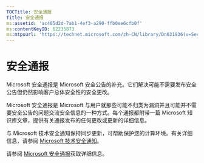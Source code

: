 ```yaml
---
TOCTitle: 安全通报
Title: 安全通报
ms:assetid: 'ac405d2d-7ab1-4ef3-a290-ffb0ee6cfb0f'
ms:contentKeyID: 62235873
ms:mtpsurl: 'https://technet.microsoft.com/zh-CN/library/Dn631936(v=Security.10)'
---
```


安全通报
========

Microsoft 安全通报是 Microsoft 安全公告的补充。它们解决可能不需要发布安全公告但仍然影响客户总体安全性的安全更改。

Microsoft 安全通报是 Microsoft 与用户就那些可能不归类为漏洞并且可能并不需要安全公告的问题交流安全信息的一种方式。每个通报都附带一篇 Microsoft 知识库文章，提供有关通报发布的任何更改或更新的详细信息。

与 Microsoft 技术安全通知保持同步更新，可帮助保护您的计算环境。有关详细信息，请参阅 [Microsoft 技术安全通知](https://technet.microsoft.com/security/dd252948)。

请参阅 [Microsoft 安全通报](https://technet.microsoft.com/security/advisory)获取详细信息。
